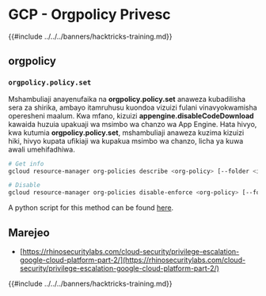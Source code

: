 # GCP - Orgpolicy Privesc

{{#include ../../../banners/hacktricks-training.md}}

## orgpolicy

### `orgpolicy.policy.set`

Mshambuliaji anayenufaika na **orgpolicy.policy.set** anaweza kubadilisha sera za shirika, ambayo itamruhusu kuondoa vizuizi fulani vinavyokwamisha operesheni maalum. Kwa mfano, kizuizi **appengine.disableCodeDownload** kawaida huzuia upakuaji wa msimbo wa chanzo wa App Engine. Hata hivyo, kwa kutumia **orgpolicy.policy.set**, mshambuliaji anaweza kuzima kizuizi hiki, hivyo kupata ufikiaji wa kupakua msimbo wa chanzo, licha ya kuwa awali umehifadhiwa.
```bash
# Get info
gcloud resource-manager org-policies describe <org-policy> [--folder <id> | --organization <id> | --project <id>]

# Disable
gcloud resource-manager org-policies disable-enforce <org-policy> [--folder <id> | --organization <id> | --project <id>]
```
A python script for this method can be found [here](https://github.com/RhinoSecurityLabs/GCP-IAM-Privilege-Escalation/blob/master/ExploitScripts/orgpolicy.policy.set.py).

## Marejeo

- [https://rhinosecuritylabs.com/cloud-security/privilege-escalation-google-cloud-platform-part-2/](https://rhinosecuritylabs.com/cloud-security/privilege-escalation-google-cloud-platform-part-2/)

{{#include ../../../banners/hacktricks-training.md}}
